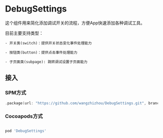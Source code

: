 # DebugSettings

这个组件用来简化添加调试开关的流程，方便App快速添加各种调试工具。

目前主要支持类型：

    - 开关类(switch)：提供开关状态变化事件处理能力
    
    - 按钮类(button)：提供点击事件处理能力
    
    - 子页面类(subpage): 跳转调试设置子页面能力

## 接入

### SPM方式

```swift
.package(url: "https://github.com/wangzhizhou/DebugSettings.git", branch: "main")
```

### Cocoapods方式

```ruby

pod 'DebugSettings'

```



